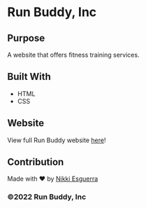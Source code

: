 # Run Buddy, Inc

## Purpose
A website that offers fitness training services.

## Built With
* HTML
* CSS

## Website
View full Run Buddy website [here](https://desguerra.github.io/run-buddy/)!

## Contribution
Made with ❤️ by [Nikki Esguerra](https://desguerra.github.io/)

### ©️2022 Run Buddy, Inc 
